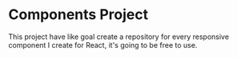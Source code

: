 # Components Project

This project have like goal create a repository for every responsive component I create for React, it's going to be free to use.